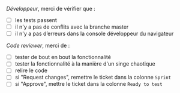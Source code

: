 *Développeur*, merci de vérifier que :

- [ ] les tests passent
- [ ] il n'y a pas de conflits avec la branche master
- [ ] il n'y a pas d’erreurs dans la console développeur du navigateur

*Code reviewer*, merci de :

- [ ] tester de bout en bout la fonctionnalité
- [ ] tester la fonctionnalité à la manière d'un singe chaotique
- [ ] relire le code
- [ ] si "Request changes", remettre le ticket dans la colonne `Sprint`
- [ ] si "Approve", mettre le ticket dans la colonne `Ready to test`

